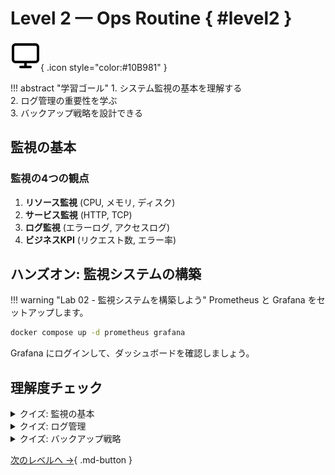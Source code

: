 # Level 2 — Ops Routine { #level2 }
![Monitor Icon](../img/icons/monitor.svg){ .icon style="color:#10B981" }

!!! abstract "学習ゴール"
    1. システム監視の基本を理解する  
    2. ログ管理の重要性を学ぶ  
    3. バックアップ戦略を設計できる

## 監視の基本

### 監視の4つの観点
1. **リソース監視** (CPU, メモリ, ディスク)
2. **サービス監視** (HTTP, TCP)
3. **ログ監視** (エラーログ, アクセスログ)
4. **ビジネスKPI** (リクエスト数, エラー率)

## ハンズオン: 監視システムの構築

!!! warning "Lab 02 - 監視システムを構築しよう"
    Prometheus と Grafana をセットアップします。

```bash
docker compose up -d prometheus grafana
```

Grafana にログインして、ダッシュボードを確認しましょう。

## 理解度チェック

<details class="quiz">
  <summary>クイズ: 監視の基本</summary>
  <p>システム監視において、リソース監視に含まれないものは？</p>
  <ul class="quiz-options">
    <li data-correct="false">CPU使用率</li>
    <li data-correct="false">メモリ使用量</li>
    <li data-correct="true">HTTPステータスコード</li>
    <li data-correct="false">ディスク使用量</li>
  </ul>
</details>

<details class="quiz">
  <summary>クイズ: ログ管理</summary>
  <p>ログ管理で重要な「3-2-1ルール」とは？</p>
  <ul class="quiz-options">
    <li data-correct="false">3つのログレベル、2つの保存先、1つのバックアップ</li>
    <li data-correct="true">3つのコピー、2つのメディア、1つはオフサイト</li>
    <li data-correct="false">3時間ごとのログ取得、2時間の保持、1週間のアーカイブ</li>
    <li data-correct="false">3つの監視項目、2つのアラート、1つのダッシュボード</li>
  </ul>
</details>

<details class="quiz">
  <summary>クイズ: バックアップ戦略</summary>
  <p>バックアップ戦略を立てる際に考慮すべきでない要素は？</p>
  <ul class="quiz-options">
    <li data-correct="false">RPO (目標復旧時点)</li>
    <li data-correct="false">RTO (目標復旧時間)</li>
    <li data-correct="true">CPUのクロック速度</li>
    <li data-correct="false">バックアップの保存期間</li>
  </ul>
</details>

[次のレベルへ →](../ops-essentials/level3.md){ .md-button }
